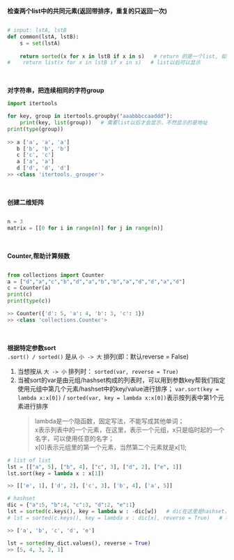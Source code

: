 **检查两个list中的共同元素(返回带排序，重复的只返回一次)**
```python

# input: lstA, lstB
def common(lstA, lstB):
    s = set(lstA)
    
    return sorted(x for x in lstB if x in s)   # return 的是一个list, 如果这里不带sorted()，则返回的不是list，是generator的地址
#    return list(x for x in lstB if x in s)   # list以后可以显示

```
<br>

**对字符串，把连续相同的字符group**
```python
import itertools

for key, group in itertools.groupby("aaabbbccaaddd"):
    print(key, list(group))   # 需要list以后才会显示，不然显示的是地址
print(type(group))    
    
>> a ['a', 'a', 'a']
   b ['b', 'b', 'b']
   c ['c', 'c']
   a ['a', 'a']
   d ['d', 'd', 'd']
>> <class 'itertools._grouper'> 

```
<br>

**创建二维矩阵**
```python

n = 3
matrix = [[0 for i in range(n)] for j in range(n)]

```
<br>

**Counter,帮助计算频数**
```python

from collections import Counter
a = ["d","a","c","b","d","a","b","b","a","d","d","a","d"]
c = Counter(a)
print(c)
print(type(c))

>> Counter({'d': 5, 'a': 4, 'b': 3, 'c': 1})
>> <class 'collections.Counter'>

```
<br>

**根据特定参数sort**  
`.sort() / sorted()` 是从 `小 -> 大` 排列(即：默认reverse = False)  
1. 当想按从 `大 -> 小` 排列时：
    `sorted(var, reverse = True)`  
2. 当被sort的var是由元组/hashset构成的列表时，可以用到参数key帮我们指定使用元组中第几个元素/hashset中的key/value进行排序；
    `var.sort(key = lambda x:x[0])` / `sorted(var, key = lambda x:x[0])`表示按列表中第1个元素进行排序
    > lambda是一个隐函数，固定写法，不能写成其他单词；  
    > x表示列表中的一个元素，在这里，表示一个元组，x只是临时起的一个名字，可以使用任意的名字；  
    > x[0]表示元组里的第一个元素，当然第二个元素就是x[1];  
```python
# list of list
lst = [["a", 5], ["b", 4], ["c", 3], ["d", 2], ["e", 1]]
lst.sort(key = lambda x : x[1])

>> [['e', 1], ['d', 2], ['c', 3], ['b', 4], ['a', 5]]

# hashset
dic = {"a":5, "b":4, "c":3, "d":2, "e":1}
lst = sorted(c.keys(), key = lambda w : -dic[w])   # dic在这里是hashset，根据hashset中的value对key进行排序
# lst = sorted(c.keys(), key = lambda x : dic[x], reverse = True)   # 和上面那句话效果一样，倒序排列

>> ['a', 'b', 'c', 'd', 'e']

lst = sorted(my_dict.values(), reverse = True)  
>> [5, 4, 3, 2, 1]


```

